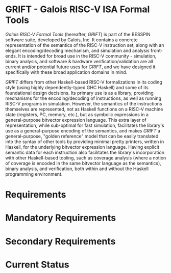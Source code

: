 GRIFT - Galois RISC-V ISA Formal Tools
===

*Galois RISC-V Formal Tools* (hereafter, *GRIFT*) is part of the BESSPIN
software suite, developed by Galois, Inc. It contains a concrete representation
of the semantics of the RISC-V instruction set, along with an elegant
encoding/decoding mechanism, and simulation and analysis front-ends. It is
intended for broad use in the RISC-V community - simulation, binary analysis,
and software & hardware verification/validation are all current and/or
potential future uses for *GRIFT*, and we have designed it specifically with
these broad application domains in mind.

*GRIFT* differs from other Haskell-based RISC-V formalizations in its coding
style (using highly dependently-typed GHC Haskell) and some of its foundational
design decisions. Its primary use is as a library, providing mechanisms for the
encoding/decoding of instructions, as well as running RISC-V programs in
simulation. However, the semantics of the instructions themselves are
represented, not as Haskell functions on a RISC-V machine state (registers, PC,
memory, etc.), but as symbolic expressions in a general-purpose bitvector
expression language. This extra layer of representation, while sub-optimal for
fast simulation, facilitates the library's use as a general-purpose encoding of
the semantics, and makes *GRIFT* a general-purpose, "golden reference" model
that can be easily translated into the syntax of other tools by providing
minimal pretty printers, written in Haskell, for the underlying bitvector
expression language. Having explicit semantic data for each instruction also
facilitates the library's incorporation with other Haskell-based tooling, such
as coverage analysis (where a notion of coverage is encoded in the same
bitvector language as the semantics), binary analysis, and verification, both
within and without the Haskell programming environment.

Requirements
===

Mandatory Requirements
===

Secondary Requirements
===

Current Status
===
